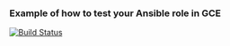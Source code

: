### Example of how to test your Ansible role in GCE

[![Build Status](https://travis-ci.com/spracs/role_db.svg?branch=master)](https://travis-ci.com/spracs/role_db)



